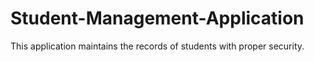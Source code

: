 # Student-Management-Application
This application maintains the records of students with proper security.
